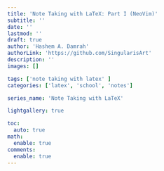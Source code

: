 ```yaml
---
title: 'Note Taking with LaTeX: Part I (NeoVim)'
subtitle: ''
date: ''
lastmod: ''
draft: true
author: 'Hashem A. Damrah'
authorLink: 'https://github.com/SingularisArt'
description: ''
images: []

tags: ['note taking with latex' ]
categories: ['latex', 'school', 'notes']

series_name: 'Note Taking with LaTeX'

lightgallery: true

toc:
  auto: true
math:
  enable: true
comments:
  enable: true
---
```


<!-- For a **very long time**, I have been trying to create the perfect setup for -->
<!-- note taking in general (but more specifically, for **math**). Before, I used to -->
<!-- use [notion](https://www.notion.com) to take my -->

<!-- notes, which was okay, but I wanted something much more productive. And thus, -->
<!-- my system was **BORN**! -->

<!-- Here are how some of my notes look like: -->

<!-- <figure> -->
<!--   <img src="note-01.png"/> -->
<!--   <img src="note-02.png"/> -->
<!--   <img src="note-03.png"/> -->
<!--   <img src="note-04.png"/> -->
<!--   <img src="note-05.png"/> -->
<!--   <img src="note-06.png"/> -->
<!--   <img src="note-07.png"/> -->
<!--   <img src="note-08.png"/> -->
<!--   <img src="note-09.png"/> -->
<!--   <img src="note-10.png"/> -->
<!-- </figure> -->

<!-- You can look at my notes source code [here](https://damrah.netlify.app/notes). -->
<!-- I also store all my final notes -->
<!-- [here](https://www.github.com/SingularisArt/notes). -->

<!-- I created this method during the summer of my **10th year** in high school. I am -->
<!-- preparing my self for when I go to university. I set myself **4** goals. -->

<!-- - Writing mathematical equations must be **easier than writing them by hand** -->
<!--   and **faster than my professor**. -->
<!-- - Creating and using citations must be **straightforward** and **easy**. -->
<!-- - Drawing figures must be as **easy**, **fast**, and **simple**. -->
<!-- - My notes are -->
<!--   - **manageable** -->
<!--   - **searchable** -->
<!--   - **easy to access** -->
<!--   - **no lag to switch between classes** -->

<!-- I will have a ton of posts talking about this specific subject, but -->
<!-- for now, I will go over **Step 1**. -->

<!-- # NeoVim and LaTeX -->

<!-- **NeoVim** is a terminal-based text editor. It's a better version of Vim. -->

<!-- I use NeoVim for everything. (You can find my custom NeoVim config -->
<!-- [here](https://www.github.com/SingularisArt/DeathVim). -->

<!-- **LaTeX** is a markup language used by professors who want to publish -->
<!-- their papers, which is unfortunate because it's a great tool to take notes on, -->
<!-- besides school. This setup took me about 1 year to make and it's still a -->
<!-- work in the progress. Luckily, for you, you won't have to figure anything out -->
<!-- because I've done everything for you. -->

<!-- Now, with that out of the way, here is what my screen looks like when I am -->
<!-- working with LaTeX: -->

<!-- <figure> -->
<!--   <img src="daily-life.png"/> -->
<!-- </figure> -->

<!-- On the left side, I have my editor (**NeoVim**) and on the right side, I have -->
<!-- my pdf viewer **Zathura**. -->

<!-- Here is a quick list of my utilities: -->

<!-- - OS (Operating System): [Arch Linux](https://www.archlinux.org). -->
<!-- - WM (Window Manager): [BSPWM](https://github.com/baskerville/bspwm). -->
<!-- - Text Editor: [NeoVim](https://www.github.com/neovim/neovim). -->
<!-- - Pdf Viewer: [Zathura](https://www.github.com/pwmt/zathura). -->
<!-- - Terminal Emulator: [Xfce4-Terminal](https://docs.xfce.org/apps/terminal/start). -->

<!-- You can view all my plugins [here](https://github.com/SingularisArt/DeathVim/blob/master/lua/dvim/plugins.lua). -->
<!-- You can view all my LaTeX specific plugins [here](https://github.com/SingularisArt/DeathVim/blob/master/lua/dvim/plugins.lua#L413-L424). -->
<!-- The main LaTeX plugin I use is [vimtex](https://www.github.com/lervag/vimtex). -->
<!-- It provides: -->

<!-- - Syntax highlighting -->
<!-- - Auto compiling -->
<!-- - Renaming entire environments -->
<!-- - Shows you the toc (Table of Contents) -->

<!-- And much more. -->

<!-- Using [packer](https://github.com/wbthomason/packer.nvim), I configured it as -->
<!-- follows: -->

<!-- ```lua -->
<!-- use { 'lervag/vimtex' } -->

<!-- vim.cmd(let g:vimtex_view_method='zathura') -->
<!-- vim.cmd(let g:tex_flavor='latex') -->
<!-- vim.cmd(set conceallevel=2) -->
<!-- vim.cmd(let g:vimtex_quickfix_enabled=0) -->
<!-- ``` -->

<!-- The first line tells vimtex which pdf viewer to use. The second line tells -->
<!-- vimtex which type of tex to use. The third line configure the concealment. This -->
<!-- is a feature where LaTeX code's replaced or made invisible when your cursor -->
<!-- isn't on that line. By making `\\[`, `\\]`, `$` invisible, they're less -->
<!-- obtrusive which gives you a better overview of the document. This feature also -->
<!-- replaces `\\"i"n` by `∈`. The final line tells vimtex to not open the QuickFix -->
<!-- list every time it compiles a file for you. -->

<!-- {{< video src="videos/conceallevel.mp4" controls="false" autoplay="true" loop="true" muted="true">}} -->

<!-- # Snippets -->

<!-- ## What are Snippets -->

<!-- One of the major reasons why I'm so fast at typing when it comes to **LaTeX**, -->
<!-- is because of **snippets**. -->

<!-- A snippet is a short reusable piece of text that's triggered by some other -->
<!-- text. -->

<!-- There're also **snippet managers**, which manages the **snippets** that you -->
<!-- make. There're tons of snippet managers out there, but I use -->
<!-- [UltiSnips](https://www.github.com/SirVer/ultisnips). -->

<!-- You have **snippets** for each filetype and a set of snippets for all -->
<!-- filetypes. For example, you might have **snippets** for python, while having -->
<!-- different **snippets** for **LaTeX**. -->

<!-- You can take a look over -->
<!-- [here](https://github.com/SingularisArt/snippets/tree/master/tex) to see all my -->
<!-- **LaTeX snippets**. It's important to note that I split all my snippets into -->
<!-- seperate files which makes it easier to manage. -->

<!-- ## Installing Snippets -->

<!-- Like before, go ahead and install these plugins via: -->

<!-- ```lua -->
<!-- use { "SirVer/ultisnips" } -->
<!-- use { "honza/vim-snippets" } -->
<!-- use { "hrsh7th/nvim-cmp" } -->

<!-- -- Optional -->

<!-- use { "hrsh7th/cmp-buffer" } -->
<!-- use { "hrsh7th/cmp-path" } -->
<!-- use { "hrsh7th/cmp-nvim-lsp" } -->
<!-- use { "hrsh7th/cmp-nvim-lua" } -->
<!-- use { "hrsh7th/cmp-calc" } -->
<!-- use { "rcarriga/cmp-dap" } -->
<!-- use { "tzachar/cmp-tabnine" } -->
<!-- use { "quangnguyen30192/cmp-nvim-ultisnips" } -->
<!-- use { "kdheepak/cmp-latex-symbols" } -->
<!-- use { "hrsh7th/cmp-emoji" } -->
<!-- ``` -->

<!-- You're gonna have to create a directory called: `after/plugin/` in your NeoVim -->
<!-- config directory. This is where you're going to put your configuration in. The -->
<!-- reason you put all your plugin configuration here is because NeoVim will run -->
<!-- all the `.lua` files within this directory. This means you don't have to -->
<!-- manually require each file. -->

<!-- Create a file called `after/plugin/cmp.lua` and place this configuration in it. -->

<!-- ```lua -->
<!-- local cmp = require('cmp') -->
<!-- local kind_icons = { -->
<!--   Text = "", -->
<!--   Function = "", -->
<!--   Constructor = "", -->
<!--   Method = "", -->
<!--   Field = "", -->
<!--   Variable = "", -->
<!--   Class = "", -->
<!--   Interface = "", -->
<!--   Module = "", -->
<!--   Property = "", -->
<!--   Unit = "", -->
<!--   Value = "", -->
<!--   Enum = "", -->
<!--   Keyword = "", -->
<!--   Snippet = "", -->
<!--   Color = "", -->
<!--   File = "", -->
<!--   Reference = "", -->
<!--   Folder = "", -->
<!--   EnumMember = "", -->
<!--   Constant = "", -->
<!--   Struct = "", -->
<!--   Event = "", -->
<!--   Operator = "", -->
<!--   TypeParameter = "", -->
<!-- }, -->

<!-- vim.api.nvim_set_hl(0, "CmpItemKindCopilot", { fg = "#6CC644" }) -->
<!-- vim.api.nvim_set_hl(0, "CmpItemKindTabnine", { fg = "#CA42F0" }) -->
<!-- vim.api.nvim_set_hl(0, "CmpItemKindEmoji", { fg = "#FDE030" }) -->

<!-- require("cmp").setup({ -->
<!--   active = true, -->
<!--   setup = { -->
<!--     snippet = { -->
<!--       expand = function(args) -->
<!--         vim.fn["UltiSnips#Anon"](args.body) -->
<!--       end, -->
<!--     }, -->

<!--     mapping = cmp.mapping.preset.insert { -->
<!--       ["<C-y>"] = cmp.mapping({ -->
<!--         i = cmp.mapping.abort(), -->
<!--         c = cmp.mapping.close(), -->
<!--       }), -->

<!--       ['<C-e>'] = cmp.mapping({ -->
<!--         i = cmp.mapping.abort(), -->
<!--         c = cmp.mapping.close(), -->
<!--       }), -->

<!--       ['<A-j>'] = cmp.mapping(cmp.mapping.scroll_docs(-4), { 'i', 'c' }), -->
<!--       ['<A-k>'] = cmp.mapping(cmp.mapping.scroll_docs(4), { 'i', 'c' }), -->

<!--       ['<C-Space>'] = cmp.mapping(cmp.mapping.complete(), { 'i', 'c' }), -->
<!--       ["<CR>"] = cmp.mapping.confirm({ select = true }), -->
<!--     }, -->
<!--     formatting = { -->
<!--       fields = { "kind", "abbr", "menu" }, -->
<!--       format = function(entry, vim_item) -->
<!--         -- Kind icons -->
<!--         vim_item.kind = string.format("%s", kind_icons[vim_item.kind]) -->

<!--         if entry.source.name == "cmp_tabnine" then -->
<!--           robot = "ﮧ" -->
<!--           vim_item.kind = robot -->
<!--           vim_item.kind_hl_group = "CmpItemKindTabnine" -->
<!--         end -->

<!--         if entry.source.name == "copilot" then -->
<!--           octoface = "" -->
<!--           vim_item.kind = octoface -->
<!--           vim_item.kind_hl_group = "CmpItemKindCopilot" -->
<!--         end -->

<!--         if entry.source.name == "emoji" then -->
<!--           smiley = "ﲃ" -->
<!--           vim_item.kind = smiley -->
<!--           vim_item.kind_hl_group = "CmpItemKindEmoji" -->
<!--         end -->

<!--         -- NOTE: order matters -->
<!--         vim_item.menu = ({ -->
<!--           nvim_lsp = "", -->
<!--           nvim_lua = "", -->
<!--           copilot = "", -->
<!--           cmp_tabnine = "", -->
<!--           latex_symbols = "", -->
<!--           ultisnips = "", -->
<!--           calc = "", -->
<!--           path = "", -->
<!--           buffer = "", -->
<!--           emails = "", -->
<!--           emoji = "", -->
<!--         })[entry.source.name] -->
<!--         return vim_item -->
<!--       end, -->
<!--     }, -->
<!--     sources = { -->
<!--       { name = "nvim_lsp" }, -->
<!--       { name = "nvim_lua" }, -->
<!--       { name = "copilot" }, -->
<!--       { name = "cmp_tabnine" }, -->
<!--       { name = "latex_symbols" }, -->
<!--       { name = "ultisnips" }, -->
<!--       { name = "calc" }, -->
<!--       { name = "path" }, -->
<!--       { name = "buffer" }, -->
<!--       { name = "gh_issues" }, -->
<!--       { name = "emails" }, -->
<!--       { name = "emoji" }, -->
<!--     }, -->
<!--     confirm_opts = { -->
<!--       behavior = cmp.ConfirmBehavior.Replace, -->
<!--       select = false, -->
<!--     }, -->
<!--     window = { -->
<!--       completion = cmp.config.window.bordered(), -->
<!--       documentation = cmp.config.window.bordered(), -->
<!--     }, -->
<!--     experimental = { -->
<!--       ghost_text = true, -->
<!--       native_menu = false, -->
<!--     }, -->
<!--   }, -->
<!-- }) -->
<!-- ``` -->

<!-- You don't need to worry too much about what is going on here, because it's not -->
<!-- worth it. You can view all my custom icons -->
<!-- [here](https://github.com/SingularisArt/DeathVim/blob/master/lua/dvim/core/icons.lua). -->

<!-- {{< video src="videos/three-plugin-demo.mp4" controls="false" autoplay="true" loop="true" muted="true">}} -->

<!-- ## Adding Snippets -->

<!-- To add snippets, you first must configure `UltiSnips` itself. To do this, add -->

<!-- ```lua -->
<!-- vim.cmd([[ -->
<!--   " make YCM compatible with UltiSnips (using supertab) -->
<!--   let g:ycm_key_list_select_completion = ['<C-j>', '<Down>'] -->
<!--   let g:ycm_key_list_previous_completion = ['<C-k>', '<Up>'] -->

<!--   " better key bindings for UltiSnipsExpandTrigger -->
<!--   let g:UltiSnipsExpandTrigger = "<Enter>" -->
<!--   let g:UltiSnipsJumpForwardTrigger = "<C-j>" -->
<!--   let g:UltiSnipsJumpBackwardTrigger = "<C-k>" -->

<!--   " open the file in a new tab -->
<!--   let g:UltiSnipsEditSplit='tabdo' -->

<!--   " the location of the snippets -->
<!--   let g:UltiSnipsSnippetDirectories=[$HOME."/.config/nvim/UltiSnips", "UltiSnips"] -->
<!-- ]]) -->
<!-- ``` -->

<!-- To you're `init.lua`. -->

<!-- The important line is the last line. It tells `UltiSnips` where to look for -->
<!-- snippets. View -->
<!-- [here](https://github.com/SirVer/ultisnips/blob/master/doc/UltiSnips.txt#L513-L657) -->
<!-- for more info. -->

<!-- ### Creating your own Snippets -->

<!-- Place your snippets in `~/.config/nvim/UltiSnips/` or wherever you told -->
<!-- `UltiSnips` to find them. Each language has it's own specific snippet file. For -->
<!-- example, python snippets will be located at -->
<!-- `~/.config/nvim/UltiSnips/python.snippets`. -->

<!-- Or, instead of manually creating that file, open a file with that extension. For -->
<!-- example: `test.py`. Then, inside that file, type `:UltiSnipsEdit`. That will -->
<!-- create the file `~/.config/nvim/UltiSnips/python.snippets` for you. -->

<!-- Here is a basic skeleton for a snippet. -->

<!-- ```vim -->
<!-- snippet SNIPPET NAME "SNIPPET DESCRIPTION" -->
<!-- ... -->
<!-- endsnippet -->
<!-- ``` -->

<!-- Add placeholders. -->

<!-- ```vim -->
<!-- snippet document "Creates a document" -->
<!-- Document Name: $1 -->
<!-- $0 -->
<!-- endsnippet -->
<!-- ``` -->

<!-- The `$1` and `$0` are where your placeholders will be. The `$0` is always the -->
<!-- final placeholder. Now, you can create information within the placeholders like -->
<!-- this. -->

<!-- ```vim -->
<!-- snippet document "Creates a document" -->
<!-- Document Name: ${1:DOCUMENT NAME} -->
<!-- $0 -->
<!-- endsnippet -->
<!-- ``` -->

<!-- Now, the placeholder says **DOCUMENT NAME**, and when you reach that -->
<!-- placeholder, it'll be highlighted in visual mode, and you can overwrite it. -->

<!-- Now you know the basics, let's get into some examples. -->

<!-- The code for this is probably the simplest. -->

<!-- {{< video src="videos/sign.mp4" controls="false" autoplay="true" loop="true" muted="true">}} -->

<!-- Here's the snippet code.for it: -->

<!-- ```vim -->
<!-- snippet sign "Signature" -->
<!-- Yours sincerely, -->

<!-- Hashem A. Damrah -->
<!-- endsnippet -->
<!-- ``` -->

<!-- You can also run shell commands inside snippets, but you have to use back ticks -->
<!-- (\`\`) for that. -->

<!-- {{< video src="videos/date.mp4" controls="false" autoplay="true" loop="true" muted="true">}} -->

<!-- Here's the snippet code.for it. -->

<!-- ```vim -->
<!-- snippet date-time "Today's date and Current Time" -->
<!-- `date "+%b %d %Y %a %R` -->
<!-- endsnippet -->
<!-- ``` -->

<!-- # LaTeX Snippets -->

<!-- ## Environments -->

<!-- To insert an environment, all I have to do is type **beg**. I created this -->
<!-- snippet in a special manner. It only triggers whenever it's the first word -->
<!-- typed on the line. Also, you don't need to hit **TAB** because it will -->
<!-- automatically expand for you. -->

<!-- You start typing out what kind of environment you want. Then, once you're done, -->
<!-- hit tab. That will move you into the environment. -->

<!-- ```vim -->
<!-- snippet beg "begin{} / end{}" bAi -->
<!-- \begin{$1}[$2] -->
<!-- 	\label{$3:${4:${2/\\\w+\{(.*?)\}|\\(.)|(\w+)|([^\w\\]+)/(?4:_:\L$1$2$3\E)/ga}}} -->

<!-- 	${VISUAL}$4 -->
<!-- \end{$1}$0 -->
<!-- endsnippet -->
<!-- ``` -->

<!-- - Line 3 is preforming a regex expression. It's taking whatever you type in -->
<!--   placeholder number 2, making it all lowercase, and replacing the spaces with -->
<!--   underscores. -->
<!-- - The **b** means **If the trigger word is the first word on the line, and no -->
<!--   writing comes afterword, then expand**. -->
<!-- - The **A** means **Expand without the trigger key, expand right after the -->
<!--   person types the trigger word**. -->
<!-- - The **${VISUAL}** means whatever you've deleted will be pasted there. -->
<!--   But, you have to visually select the text, then hit **TAB**. -->

<!-- {{< video src="videos/beg-environment.mp4" controls="false" autoplay="true" loop="true" muted="true">}} -->

<!-- Now, I have a ton of different environments that I commonly use. -->

<!-- {{< video src="videos/all-environments.mp4" controls="false" autoplay="true" loop="true" muted="true">}} -->

<!-- Sometimes you may want a specific environment with a specific label format, -->
<!-- etc. I spent a little more time to create dozens of environment snippets. -->

<!-- Here's my final result. -->

<!-- ```vim -->
<!-- snippet doc "Document Environment" bAi -->
<!-- \begin{document} -->
<!-- 	${VISUAL}$1 -->
<!-- \end{document}$0 -->
<!-- endsnippet -->

<!-- snippet cnt "Center Environment" bAi -->
<!-- \begin{center} -->
<!-- 	${VISUAL}$1 -->
<!-- \end{center}$0 -->
<!-- endsnippet -->

<!-- snippet enum "Enumerate Environment" bAi -->
<!-- \begin{enumerate} -->
<!-- 	\label{enum:$1} -->

<!-- 	\item ${VISUAL}$2 -->
<!-- \end{enumerate}$0 -->
<!-- endsnippet -->

<!-- snippet item "Itemize Environment" bAi -->
<!-- \begin{itemize} -->
<!-- 	\label{item:$1} -->

<!-- 	\item ${VISUAL}$2 -->
<!-- \end{itemize}$0 -->
<!-- endsnippet -->

<!-- snippet case "Cases Environment" bAi -->
<!-- \begin{cases} -->
<!-- 	\label{case:$1} -->

<!-- 	${VISUAL}$2 -->
<!-- \end{cases}$0 -->
<!-- endsnippet -->

<!-- snippet prf "Proof Environment" bAi -->
<!-- \begin{proof} -->
<!-- 	\label{prf:$1} -->

<!-- 	${VISUAL}$2 -->
<!-- \end{proof} -->
<!-- endsnippet -->

<!-- snippet ali "Align* Environment" bAi -->
<!-- \begin{align*} -->
<!-- 	${VISUAL}$1 -->
<!-- ${2:.}\end{align*}$0 -->
<!-- endsnippet -->

<!-- context "text()" -->
<!-- snippet ali "Align Environment" bAi -->
<!-- \begin{align} -->
<!-- 	${VISUAL}$1 -->
<!-- ${2:.}\end{align}$0 -->
<!-- endsnippet -->

<!-- snippet eqt "Equation Environment" bAi -->
<!-- \begin{equation} -->
<!-- 	\label{eqt:$1} -->

<!-- 	${VISUAL}$2 -->
<!-- ${2:.}\end{equation}$0 -->
<!-- endsnippet -->

<!-- snippet eqt "Equation Environment" bAi -->
<!-- \begin{equation*} -->
<!-- 	\label{eqt:$1} -->

<!-- 	${VISUAL}$2 -->
<!-- ${2:.}\end{equation*}$0 -->
<!-- endsnippet -->

<!-- snippet spt "Equation Split Environment" bAi -->
<!-- \begin{equation} -->
<!-- 	\label{spt:$1} -->

<!-- 	\begin{split} -->
<!-- 		${VISUAL}$2 -->
<!-- 	\end{split} -->
<!-- ${2:.}\end{equation}$0 -->
<!-- endsnippet -->

<!-- snippet spt "Equation Split Environment" bAi -->
<!-- \begin{split} -->
<!-- 	${VISUAL}$1 -->
<!-- \end{split}$0 -->
<!-- endsnippet -->

<!-- snippet edt "Equation Dat Environment" bAi -->
<!-- \begin{equation} -->
<!-- 	\label{edt:$1} -->

<!-- 	\begin{alignedat}{$2} -->
<!-- 		${VISUAL}$3 -->
<!-- 	\end{alignedat} -->
<!-- ${2:.}\end{equation}$0 -->
<!-- endsnippet -->

<!-- snippet edt "Equation Dat Environment" bAi -->
<!-- \begin{alignedat}{$1} -->
<!-- 	${VISUAL}$2 -->
<!-- \end{alignedat}$0 -->
<!-- endsnippet -->

<!-- snippet cse "Equation Case Environment" bAi -->
<!-- \begin{equation} -->
<!-- 	\label{cse:$1} -->

<!-- 	\begin{cases} -->
<!-- 		${VISUAL}$2 -->
<!-- 	\end{cases} -->
<!-- ${2:.}\end{equation}$0 -->
<!-- endsnippet -->

<!-- snippet cse "Equation Case Environment" bAi -->
<!-- \begin{cases} -->
<!-- 	${VISUAL}$1 -->
<!-- \end{cases}$0 -->
<!-- endsnippet -->

<!-- snippet minipage "Minipage equation" bAi -->
<!-- \begin{minipage}{.${1:5}\linewidth} -->
<!-- 	\begin{${2:align*}} -->
<!-- 		${VISUAL}$3 -->
<!-- 	${4:.}\end{$2} -->
<!-- \end{minipage} -->
<!-- endsnippet -->

<!-- snippet fig "Figure Environment (Image)" bAi -->
<!-- \begin{figure}[${1:htpb}] -->
<!-- 	\centering -->
<!-- 	\includegraphics[width=0.8\textwidth]{$2} -->
<!-- 	\caption{${3}} -->
<!-- 	\label{fig:${4:${3/\\\w+\{(.*?)\}|\\(.)|(\w+)|([^\w\\]+)/(?4:_:\L$1$2$3\E)/ga}}} -->
<!-- \end{figure}$0 -->
<!-- endsnippet -->

<!-- snippet fig "Figure Environment (PDF)" bAi -->
<!-- \begin{figure}[${1:htpb}] -->
<!-- 	\centering -->
<!-- 	\incfig{$2} -->
<!-- 	\caption{${3}} -->
<!-- 	\label{fig:${4:${2/\\\w+\{(.*?)\}|\\(.)|(\w+)|([^\w\\]+)/(?4:_:\L$1$2$3\E)/ga}}} -->
<!-- \end{figure}$0 -->
<!-- endsnippet -->

<!-- snippet tab "Tabular / Array Environment" bAi -->
<!-- 	\begin{${1:t}${1/(t)$|(a)$|(.*)/(?1:abular)(?2:rray)/}}{${2:c}} -->
<!-- 		$0${2/(?<=.)(c|l|r)|./(?1: & )/g} -->
<!-- 	\end{$1${1/(t)$|(a)$|(.*)/(?1:abular)(?2:rray)/}}$0 -->
<!-- endsnippet -->

<!-- snippet tbl "Table Environment" bAi -->
<!-- \begin{table}[${1:htpb}] -->
<!-- 	\centering -->
<!-- 	\caption{${2:caption}} -->
<!-- 	\label{tab:${3:${2/\\\w+\{(.*?)\}|\\(.)|(\w+)|([^\w\\]+)/(?4:_:\L$1$2$3\E)/ga}}} -->

<!-- 	\begin{${4:t}${4/(t)$|(a)$|(.*)/(?1:abular)(?2:rray)/}}{${5:c}} -->
<!-- 		$6${5/(?<=.)(c|l|r)|./(?1: & )/g} -->
<!-- 	\end{$4${4/(t)$|(a)$|(.*)/(?1:abular)(?2:rray)/}} -->
<!-- \end{table}$0 -->
<!-- endsnippet -->

<!-- snippet mat "Matrix" -->
<!-- \begin{bmatrix} -->
<!-- 	$0 -->
<!-- ${2:.}\end{bmatrix} -->
<!-- endsnippet -->

<!-- snippet det "Determinant matrix" -->
<!-- \begin{vmatrix} -->
<!-- 	$0 -->
<!-- ${2:.}\end{vmatrix} -->
<!-- endsnippet -->

<!-- snippet vec "Vector" -->
<!-- \begin{pmatrix} -->
<!-- 	$0 -->
<!-- ${2:.}\end{pmatrix} -->
<!-- endsnippet -->

<!-- snippet matil "Inline matrix" -->
<!-- \left[ \begin{smallmatrix} -->
<!-- 	$0 -->
<!-- ${2:.}\end{smallmatrix} \right] -->
<!-- endsnippet -->

<!-- snippet detil "Inline determinant" -->
<!-- \left| \begin{smallmatrix} -->
<!-- 	$0 -->
<!-- ${2:.}\end{smallmatrix} \right| -->
<!-- endsnippet -->

<!-- snippet vecil "Inline vector" -->
<!-- \left( \begin{smallmatrix} -->
<!-- 	$0 -->
<!-- ${2:.}\end{smallmatrix} \right) -->
<!-- endsnippet -->
<!-- ``` -->

<!-- ## Inline and Display Math -->

<!-- These are my two most frequency used snippets. They are responsible for bringing -->
<!-- me into math mode. They are `ilm` (Inline Math) and `dm` (Display Math). -->

<!-- {{< video src="videos/math.mp4" controls="false" autoplay="true" loop="true" muted="true">}} -->

<!-- ```vim -->
<!-- snippet ilm "Inline Math" wA -->
<!-- $${VISUAL}$1$ -->
<!-- endsnippet -->

<!-- snippet dm "Display Math" wA -->
<!-- \[% -->
<!-- 	${VISUAL}$1 -->
<!-- ${2:.}\]%$0 -->
<!-- endsnippet -->
<!-- ``` -->

<!-- - The **w** at the end of the first line means that this snippet will expand at -->
<!--   word boundaries. So, `helloim` won't expand, but `hello im` will. -->

<!-- ## Sub and Super scripts -->

<!-- ### Sub Scripts -->

<!-- Another handy snippet are these ones, which is used for sub scripts. -->

<!-- {{% center %}} -->
<!-- `a1` → `a_1`<br> -->
<!-- `a_12` → `a_{12}`<br> -->
<!-- `a_{12}3` → `a_{123}`<br> -->
<!-- `a_{123}4` → `a_{1234}`<br> -->
<!-- `a,i` → `a_{i}`<br> -->
<!-- `,` → `_{}`<br> -->
<!-- {{% /center %}} -->

<!-- {{< video src="videos/sub-scripts.mp4" controls="false" autoplay="true" loop="true" muted="true">}} -->

<!-- The code for these snippets use regular expressions for there trigger. The -->
<!-- first expands if there is a variable, followed by a number. -->
<!-- Here's the snippet code. -->

<!-- ```vim -->
<!-- snippet "([a-zA-Z])(\d)" "Auto Number Subscript" Ar -->
<!-- `!p snip.rv = match.group(1)`_`!p snip.rv = match.group(2)` -->
<!-- endsnippet -->
<!-- ``` -->

<!-- The second snippet checks if there is a variable, followed by an -->
<!-- underscore, followed by two numbers. -->
<!-- Here's the snippet code. -->

<!-- ```vim -->
<!-- snippet "([a-zA-Z])_(\d\d)" "Auto Number Subscript" Ar -->
<!-- `!p snip.rv = match.group(1)`_`!p snip.rv = "{" + match.group(2) + "}"` -->
<!-- endsnippet -->
<!-- ``` -->

<!-- The next snippet checks if there is a variable, followed by an underscore, -->
<!-- followed by a group of {} with numbers inside. It also checks if there's a -->
<!-- number in front of the closing bracket. Here's the snippet code. -->

<!-- ```vim -->
<!-- snippet "([a-zA-Z])_\{(\d+)\}(\d)" "Auto Number Subscript" Ar -->
<!-- `!p snip.rv = match.group(1)`_{`!p snip.rv = match.group(2) + match.group(3)`} -->
<!-- endsnippet -->
<!-- ``` -->

<!-- The next snippet puts certian variables in subscripts. Here's the snippet code. -->

<!-- ```vim -->
<!-- snippet "([a-zA-Z]),(i|k|p|q|m|n)" "Auto Variable Subscript" Ar -->
<!-- `!p snip.rv = match.group(1)`_{`!p snip.rv = match.group(2)`} -->
<!-- endsnippet -->
<!-- ``` -->

<!-- The final snippet puts me in subscript mode. -->

<!-- ```vim -->
<!-- snippet , "Subscript" i -->
<!-- _{${1:${VISUAL}}}$0 -->
<!-- endsnippet -->
<!-- ``` -->

<!-- ### Super Scripts -->

<!-- As for the superscripts, I use some quick snippets for basic things like -->
<!-- squaring, cubing, raising to a variable. Here is a quick view of the snippets: -->

<!-- {{% center %}} -->
<!-- `sq` → `^{2}`<br> -->
<!-- `cb` → `^{3}`<br> -->
<!-- `ss` → `^{}`<br> -->
<!-- `comp` → `^{c}`<br> -->
<!-- `inv` → `^{-1}`<br> -->
<!-- `a'x` → `^{x}`<br> -->
<!-- `a'` → `^{}`<br> -->
<!-- {{% /center %}} -->

<!-- {{< video src="videos/super-scripts.mp4" controls="false" autoplay="true" loop="true" muted="true">}} -->

<!-- Here are the snippets: -->

<!-- ```vim -->
<!-- snippet ' "Superscript" i -->
<!-- ^{${1:${VISUAL}}}$0 -->
<!-- endsnippet -->

<!-- snippet "([a-zA-Z\d])'([a-zA-Z\d-])" "Superscript" Ar -->
<!-- `!p snip.rv = match.group(1)`^`!p snip.rv = match.group(2)` -->
<!-- endsnippet -->

<!-- snippet "([a-zA-Z\d])\^([a-zA-Z\d-]+)" "Superscript" Ar -->
<!-- `!p snip.rv = match.group(1)`^{`!p snip.rv = match.group(2)`} -->
<!-- endsnippet -->

<!-- snippet "([a-zA-Z\d])\^{([a-zA-Z\d-]+)}([a-zA-Z\d-]+)" "Superscript" Ar -->
<!-- `!p snip.rv = match.group(1)`^{`!p snip.rv = match.group(2) + match.group(3)`} -->
<!-- endsnippet -->

<!-- snippet sq "Square" iA -->
<!-- ^{2} -->
<!-- endsnippet -->

<!-- snippet cb "Cube" iA -->
<!-- ^{3} -->
<!-- endsnippet -->

<!-- snippet compl "Complement" iA -->
<!-- ^{c} -->
<!-- endsnippet -->

<!-- snippet inv "Inverse" iA -->
<!-- ^{-${1:1}}$0 -->
<!-- endsnippet -->

<!-- snippet ss "Superscript" iA -->
<!-- ^{$1}$0 -->
<!-- endsnippet -->
<!-- ``` -->

<!-- ## Fractions -->

<!-- These snippets, are the funnest and they give you a big satisfaction whenever -->
<!-- you pull them off. -->

<!-- {{< video src="videos/fractions.mp4" controls="false" autoplay="true" loop="true" muted="true">}} -->

<!-- Now, let's start off with something easy. Creating a simple fraction. -->

<!-- ```vim -->
<!-- snippet // "Fraction" iA -->
<!-- \frac{$1}{$2}$0 -->
<!-- endsnippet -->
<!-- ``` -->

<!-- The core of the second snippet is regular expressions. It's used to match -->
<!-- expressions like `3/`, `4\pi/`, `39_{\theta}/`. -->

<!-- ```vim -->
<!-- snippet '((\d+)|(\d*)(\\)?([A-Za-z]+)((\^|_)(\{\d+\}|\d))*)/' "Fraction" wrA -->
<!-- \\frac{`!p snip.rv = match.group(1)`}{$1}$0 -->
<!-- endsnippet -->
<!-- ``` -->

<!-- In the fourth case, I tried to find matching parenthesis. But, all the work -->
<!-- went in vain because you cannot with `UltiSnips`. I had to use Python. -->

<!-- ```vim -->
<!-- priority 1000 -->
<!-- snippet '^.*\)/' "() Fraction" wrA -->
<!-- `!p -->
<!-- stripped = match.string[:-1] -->
<!-- depth = 0 -->
<!-- i = len(stripped) - 1 -->
<!-- while True: -->
<!-- 	if stripped[i] == ')': depth += 1 -->
<!-- 	if stripped[i] == '(': depth -= 1 -->
<!-- 	if depth == 0: break; -->
<!-- 	i -= 1 -->
<!-- snip.rv = stripped[0:i] + "\\frac{" + stripped[i+1:-1] + "}" -->
<!-- `{$1}$0 -->
<!-- endsnippet -->
<!-- ``` -->

<!-- ## Context -->

<!-- The number one problem that I had when I first started using UltiSnips was -->
<!-- **My snippets kept colliding with me writing text.** -->

<!-- For example, let's say you're typing `boss`. Since it has `ss`, this will -->
<!-- expand to `^{}`, which will result in `bo\\{}`. -->

<!-- The solution to keep this from happening is to use something called `context`. -->
<!-- This will help us determine if we are in the correct environment to expand the -->
<!-- snippet. Here's the code for it: -->

<!-- ```vim -->
<!-- global !p -->
<!-- def math(): -->
<!-- 	return vim.eval('vimtex#syntax#in_mathzone()') == '1' -->

<!-- def not_math(): -->
<!-- 	return vim.eval('vimtex#syntax#in_mathzone()') == '0' -->

<!-- def comment(): -->
<!-- 	return vim.eval('vimtex#syntax#in_comment()') == '1' -->

<!-- def env(name): -->
<!-- 	[x,y] = vim.eval("vimtex#env#is_inside('" + name + "')") -->
<!-- 	return x != '0' and y != '0' -->
<!-- endglobal -->
<!-- ``` -->

<!-- Now we can add `context math()` to the snippets you would like to expand when -->
<!-- in math mode. -->

<!-- ```vim -->
<!-- context "math()" -->
<!-- snippet ss "Superscript" iA -->
<!-- ^{$1}$0 -->
<!-- endsnippet -->
<!-- ``` -->

<!-- {{< video src="videos/context.mp4" controls="false" autoplay="true" loop="true" muted="true">}} -->

<!-- ## Postfix -->

<!-- Some other snippets I find worthy of me sharing them. -->

<!-- {{% center %}} -->
<!-- `bar` → `\bar{}`<br> -->
<!-- `hat` → `\hat{}`<br> -->
<!-- `vec` → `\vec{}`<br> -->
<!-- `abar` → `\bar{a}`<br> -->
<!-- `ahat` → `\hat{a}`<br> -->
<!-- `avec` → `\vec{a}`<br> -->
<!-- `aabar` → `\overline{aa}`<br> -->
<!-- `aahat` → `\widehat{aa}`<br> -->
<!-- `aavec` → `\overrightarrow{aa}`<br> -->
<!-- {{% /center %}} -->

<!-- {{< video src="videos/postfix.mp4" controls="false" autoplay="true" loop="true" muted="true">}} -->

<!-- These snippets are smart. -->

<!-- ```vim -->
<!-- global !p -->

<!-- def choose_next(string, array, length=0): -->
<!--     return array[array.index(string) - (length or len(array)) + 1] -->

<!-- def bar_hat_vec(target, word, subscript = ''): -->
<!--     return '\\' + target + '{' + ('\\' + word + 'math' if word in special_bar_hat_vec else word) + '}' + (subscript or '') -->
<!-- def long_bar_hat_vec(target, word, subscript = ''): -->
<!--     return map_bar_hat_vec[target] + '{' + word + '}' + (subscript or '') -->

<!-- special_bar_hat_vec = ['i', 'j'] -->
<!-- map_bar_hat_vec = {'bar': '\\overline', 'hat': '\\widehat', 'vec': '\\overrightarrow'} -->
<!-- bars = ['\\bar', '\\overline'] -->
<!-- hats = ['\\hat', '\\widehat'] -->
<!-- vecs = ['\\vec', '\\overrightarrow'] -->

<!-- endglobal -->

<!-- snippet "(\b[a-zA-Z0]|\\[a-zA-Z]+)([_^](?:\{\S+\s?\}|[\da-zA-Z]))?(bar|hat|vec)" "Bar/Hat/Vector" Ar -->
<!-- `!p snip.rv = bar_hat_vec(match.group(3) or match.group(2), match.group(1), match.group(2) if match.group(3) else '')` -->
<!-- endsnippet -->

<!-- snippet "(?<!\\)\b([a-zA-Z]{2,})([_^](?:\{\S+\s?\}|[\da-zA-Z]))?(bar|hat|vec)" "Long Bar/Hat/Vector" Ar -->
<!-- `!p snip.rv = long_bar_hat_vec(match.group(3) or match.group(2), match.group(1), match.group(2) if match.group(3) else '')` -->
<!-- endsnippet -->

<!-- snippet "(\\bar|\\overline)(\{[\\a-zA-Z]+\s?\})((?:[_^](?:[\da-zA-Z]|\{[\\\w\d\s]+\}))?)" "Bar" r -->
<!-- `!p -->
<!-- snip.rv = choose_next(match.group(1), bars, 2) + match.group(2) + match.group(3) -->
<!-- ` -->
<!-- endsnippet -->

<!-- snippet "(\\hat|\\widehat)(\{[\\a-zA-Z]+\s?\})((?:[_^](?:[\da-zA-Z]|\{[\\\w\d\s]+\}))?)" "Hat" r -->
<!-- `!p -->
<!-- snip.rv = choose_next(match.group(1), hats, 2) + match.group(2) + match.group(3) -->
<!-- ` -->
<!-- endsnippet -->

<!-- snippet "(\\vec|\\overrightarrow)(\{[\\0a-zA-Z]+\s?\})((?:[_^](?:[\da-zA-Z]|\{[\\\w\d\s]+\}))?)" "Vector" r -->
<!-- `!p -->
<!-- snip.rv = choose_next(match.group(1), vecs, 2) + match.group(2) + match.group(3) -->
<!-- ` -->
<!-- endsnippet -->
<!-- ``` -->

<!-- To understand this, you must have read the entire UltiSnips documentation. -->

<!-- ## Bra, Ket, and Bracket -->

<!-- I don't use these snippets often, but I think they're cool. So, here they are: -->

<!-- {{% center %}} -->
<!-- `<|` → `\bra{}`<br> -->
<!-- `|>` → `\ket{}`<br> -->
<!-- `<a|` → `\bra{a}`<br> -->
<!-- `|a>` → `\ket{a}`<br> -->
<!-- `|a>` → `\ket{a}`<br> -->
<!-- `\bra{a}|a>` → `\braket{a|a}`<br> -->
<!-- `\ket{a}|a>` → `\braket{a|a}`<br> -->
<!-- `\bra{a},a>` → `\braket{a,a}`<br> -->
<!-- `\ket{a},a>` → `\braket{a,a}`<br> -->
<!-- {{% /center %}} -->

<!-- {{< video src="videos/bra-ket-bracket.mp4" controls="false" autoplay="true" loop="true" muted="true">}} -->

<!-- Here's the snippet code: -->

<!-- ```vim -->
<!-- snippet '\<(.*?)\|' "Bra" riA -->
<!-- \bra{`!p snip.rv = match.group(1).replace('q', f'\psi').replace('f', f'\phi')`} -->
<!-- endsnippet -->

<!-- snippet '\|(.*?)\>' "Ket" riA -->
<!-- \ket{`!p snip.rv = match.group(1).replace('q', f'\psi').replace('f', f'\phi')`} -->
<!-- endsnippet -->

<!-- snippet '\\(bra|ket){(.*?)}(,)?([^\|]*?)\>' "Braket" riA -->
<!-- \braket{`!p -->
<!-- brake = "|" if match.group(3) is None else match.group(3) -->
<!-- snip.rv = match.group(2) + brake + match.group(4).replace('q', f'\psi').replace('f', f'\phi')`} -->
<!-- endsnippet -->
<!-- ``` -->

<!-- ## Course Specific Snippets -->

<!-- Beside my commonly used snippets, I have some snippets that are only required -->
<!-- in some of my classes. You can load this snippets by putting this in your -->
<!-- `init.lua`: -->

<!-- ```vim -->
<!-- vim.cmd('set rtp+=~/Documents/school-notes/current-course') -->
<!-- ``` -->

<!-- The `current-course` folder I'm pointing to is a -->
<!-- [symlink](https://en.wikipedia.org/wiki/Symbolic_link) . to my current class. -->
<!-- I'll talk more about that on my next post. -->

<!-- In that folder, I have a ton of stuff, such as my lecture notes, assignments, -->
<!-- and my snippets. I store my snippets in the folder: `current-course/UltiSnips`. -->

<!-- You may recall when I had you put the **"UltiSnips"** in the list when -->
<!-- configuring UltiSnips. The reason is because UltiSnips looks at every single -->
<!-- folder in the rtp (run time path) and search for this folder. If it finds it, -->
<!-- it'll source all the snippet files it finds. -->

<!-- Here are some of my snippets for my Calculus 1 class. -->

<!-- For each course, I have specific environments that I made. So, I created a -->
<!-- snippet for each environment. -->

<!-- ```vim -->
<!-- snippet def "Definition Environment" bAi -->
<!-- \begin{definition}[$1] -->
<!-- 	\label{def:${2:${1/\\\w+\{(.*?)\}|\\(.)|(\w+)|([^\w\\]+)/(?4:_:\L$1$2$3\E)/ga}}} -->

<!-- 	$3 -->
<!-- \end{definition} -->
<!-- endsnippet -->

<!-- snippet prop "Proposition Environment" bAi -->
<!-- \begin{prop}[$1] -->
<!-- 	\label{prop:${2:${1/\\\w+\{(.*?)\}|\\(.)|(\w+)|([^\w\\]+)/(?4:_:\L$1$2$3\E)/ga}}} -->

<!-- 	$3 -->
<!-- \end{prop} -->
<!-- endsnippet -->

<!-- snippet thrm "Theorem Environment" bAi -->
<!-- \begin{theorem}[$1] -->
<!-- 	\label{thrm:${2:${1/\\\w+\{(.*?)\}|\\(.)|(\w+)|([^\w\\]+)/(?4:_:\L$1$2$3\E)/ga}}} -->

<!-- 	$3 -->
<!-- \end{theorem} -->
<!-- endsnippet -->

<!-- snippet lem "Lemma Environment" bAi -->
<!-- \begin{lemma}[$1] -->
<!-- 	\label{lem:${2:${1/\\\w+\{(.*?)\}|\\(.)|(\w+)|([^\w\\]+)/(?4:_:\L$1$2$3\E)/ga}}} -->

<!-- 	$3 -->
<!-- \end{lemma} -->
<!-- endsnippet -->

<!-- snippet cor "Corollary Environment" bAi -->
<!-- \begin{corollary}[$1] -->
<!-- 	\label{cor:${2:${1/\\\w+\{(.*?)\}|\\(.)|(\w+)|([^\w\\]+)/(?4:_:\L$1$2$3\E)/ga}}} -->

<!-- 	$3 -->
<!-- \end{corollary} -->
<!-- endsnippet -->

<!-- snippet idn "Identity Environment" bAi -->
<!-- \begin{identity}[$1] -->
<!-- 	\label{idn:${2:${1/\\\w+\{(.*?)\}|\\(.)|(\w+)|([^\w\\]+)/(?4:_:\L$1$2$3\E)/ga}}} -->

<!-- 	$3 -->
<!-- \end{identity} -->
<!-- endsnippet -->

<!-- snippet exc "Exercise Environment" bAi -->
<!-- \begin{exc} -->
<!-- 	\label{exc:$1} -->

<!-- 	\exercise{$2} -->

<!-- 	$3 -->

<!-- 	\solution -->

<!-- 	$4 -->
<!-- \end{exc} -->
<!-- endsnippet -->

<!-- snippet rmk "Remark Environment" bAi -->
<!-- \begin{remark}[$1] -->
<!-- 	\label{rmk:${2:${1/\\\w+\{(.*?)\}|\\(.)|(\w+)|([^\w\\]+)/(?4:_:\L$1$2$3\E)/ga}}} -->

<!-- 	$3 -->
<!-- \end{remark} -->
<!-- endsnippet -->

<!-- snippet exm "Example Environment" bAi -->
<!-- \begin{example} -->
<!-- 	\label{exm:$1} -->

<!-- 	$2 -->
<!-- \end{example} -->
<!-- endsnippet -->

<!-- snippet nta "Notation Environment" bAi -->
<!-- \begin{notation}[$1] -->
<!-- 	\label{nta:${2:${1/\\\w+\{(.*?)\}|\\(.)|(\w+)|([^\w\\]+)/(?4:_:\L$1$2$3\E)/ga}}} -->

<!-- 	$3 -->
<!-- \end{notation} -->
<!-- endsnippet -->

<!-- snippet not "Note Environment" bAi -->
<!-- \begin{note} -->
<!-- 	\label{not:$1} -->

<!-- 	$2 -->
<!-- \end{note} -->
<!-- endsnippet -->

<!-- snippet prev "Previously Seen Environment" bAi -->
<!-- \begin{previouslyseen}[$1] -->
<!-- 	\label{prev:${2:${1/\\\w+\{(.*?)\}|\\(.)|(\w+)|([^\w\\]+)/(?4:_:\L$1$2$3\E)/ga}}} -->

<!-- 	$3 -->
<!-- \end{previouslyseen} -->
<!-- endsnippet -->

<!-- snippet prob "Problem Environment" bAi -->
<!-- \begin{problem}[$1] -->
<!-- 	\label{prob:${2:${1/\\\w+\{(.*?)\}|\\(.)|(\w+)|([^\w\\]+)/(?4:_:\L$1$2$3\E)/ga}}} -->

<!-- 	$3 -->
<!-- \end{problem} -->
<!-- endsnippet -->

<!-- snippet obs "Observe Environment" bAi -->
<!-- \begin{observe}[$1] -->
<!-- 	\label{obs:${2:${1/\\\w+\{(.*?)\}|\\(.)|(\w+)|([^\w\\]+)/(?4:_:\L$1$2$3\E)/ga}}} -->

<!-- 	$3 -->
<!-- \end{observe} -->
<!-- endsnippet -->

<!-- snippet pry "Property Environment" bAi -->
<!-- \begin{property}[$1] -->
<!-- 	\label{pry:${2:${1/\\\w+\{(.*?)\}|\\(.)|(\w+)|([^\w\\]+)/(?4:_:\L$1$2$3\E)/ga}}} -->

<!-- 	$3 -->
<!-- \end{property} -->
<!-- endsnippet -->

<!-- snippet int "Intuition Environment" bAi -->
<!-- \begin{intuition}[$1] -->
<!-- 	\label{int:${2:${1/\\\w+\{(.*?)\}|\\(.)|(\w+)|([^\w\\]+)/(?4:_:\L$1$2$3\E)/ga}}} -->

<!-- 	$3 -->
<!-- \end{intuition} -->
<!-- endsnippet -->
<!-- ``` -->

<!-- ## Putting it all Together -->

<!-- I have hundreds of other snippets that I use on a daily basis. -->

<!-- For example, I have: -->

<!-- {{% center %}} -->
<!-- `+-` → `\pm`<br> -->
<!-- `sr` → `\sqrt{}`<br> -->
<!-- `sn` → `\sqrt[]{}`<br> -->
<!-- `sum` → `sum_{n = 1}^{\infty}`<br> -->
<!-- `lim` → `lim_{n \to \infty}`<br> -->
<!-- `prt` → `\partial`<br> -->
<!-- `int` → `\int`<brmages/> -->
<!-- {{% /center %}} -->

<!-- {{< video src="videos/quadratic-formula.mp4" controls="false" autoplay="true" loop="true" muted="true" >}} -->
<!-- {{< video src="videos/sum.mp4" controls="false" autoplay="true" loop="true" muted="true" >}} -->
<!-- {{< video src="videos/limit.mp4" controls="false" autoplay="true" loop="true" muted="true" >}} -->
<!-- {{< video src="videos/greek.mp4" controls="false" autoplay="true" loop="true" muted="true" >}} -->
<!-- {{< video src="videos/quantum-mechanics-1.mp4" controls="false" autoplay="true" loop="true" muted="true" >}} -->
<!-- {{< video src="videos/quantum-mechanics-2.mp4" controls="false" autoplay="true" loop="true" muted="true" >}} -->

<!-- You can view all my latex snippets -->
<!-- [here](https://github.com/SingularisArt/snippets/tree/master/tex). -->

<!-- # Correct spelling mistakes -->

<!-- I use this a **TON**. It's so handy because I don't have to leave insert mode, -->
<!-- hover over the word, press **z=**, select the correct word, then go all the way -->
<!-- back. UHHH, that was a lot of work! Also, if the word isn't corrected -->
<!-- incorrectly, I can exit insert mode, press **u**, and select the correct -->
<!-- word, and from now on, it will always be corrected to the correct one, which is -->
<!-- the one that I chose. -->

<!-- {{< video src="videos/correct-words.mp4" controls="false" autoplay="true" loop="true" muted="true">}} -->

<!-- Now, put this in your `init.lua`. -->

<!-- ```lua -->
<!-- vim.opt.spell=true -->
<!-- vim.api.nvim_set_keymap("i", "<C-l>", "<C-g>u<Esc>[s1z=`]a<C-g>u") -->
<!-- ``` -->

<!-- # Auto completion -->

<!-- Now, besides `snippets` helping me out a ton when taking notes, I also have -->
<!-- `autocompletion`. -->

<!-- This is possible by using -->
<!-- [LSP](https://en.wikipedia.org/wiki/Language_Server_Protocol). `LSP` is a -->
<!-- `language server protocol`, which allows me to get autocompletion, suggestions, -->
<!-- etc based on the language that I'm using. -->

<!-- ## Setting LSP in NeoVim -->

<!-- We first need to install these plugins: -->

<!-- ```vim -->
<!-- use { 'neovim/nvim-lspconfig' } -->
<!-- use { 'onsails/lspkind-nvim' } -->
<!-- use { 'tami5/lspsaga.nvim' } -->
<!-- use { 'williamboman/nvim-lsp-installer' } -->
<!-- ``` -->

<!-- ## Install LaTeX language server -->

<!-- Installing your language server is super easy. For a complete list of all the -->
<!-- language servers NeoVim offers, head over -->
<!-- [here](https://github.com/neovim/nvim-lspconfig/blob/master/doc/server_configurations.md). -->
<!-- To install your language server, just run `:LspInstall [lang name]`. Now, you -->
<!-- have your language server installed in NeoVim. -->

<!-- But, you need to server installed on your computer. To do that, head over <a -->
<!-- class="center after" -->
<!-- href="https://github.com/neovim/nvim-lspconfig/blob/master/doc/server_configurations.md">here</a> -->
<!-- and find your language. Follow the link that they provide and install it from -->
<!-- there. -->

<!-- The language server for LaTeX is `texlab`. Run `:LspInstall texlab`. -->
<!-- If that doesn't work, run. -->

<!-- ```bash -->
<!-- cargo install --git https://github.com/latex-lsp/texlab.git --locked -->
<!-- ``` -->

<!-- To activate it, put this in your `init.lua`: -->

<!-- ```lua -->
<!-- require('lspconfig').texlab.setup{} -->
<!-- ``` -->

<!-- ## Demo of LSP -->

<!-- {{< video src="videos/lsp.mp4" controls="false" autoplay="true" loop="true" muted="true">}} -->

<!-- # Credit -->

<!-- I would like to give a thanks 👏 to [Gilles Castel](https://www.castel.dev) for -->
<!-- teaching me everything. I would recommend to go and checkout his website! -->

<!-- # Conclusion -->

<!-- So, I have proven to you that you can write **LaTeX** -->

<!-- - **fast** -->
<!-- - **easily** -->
<!-- - **efficiently** -->
